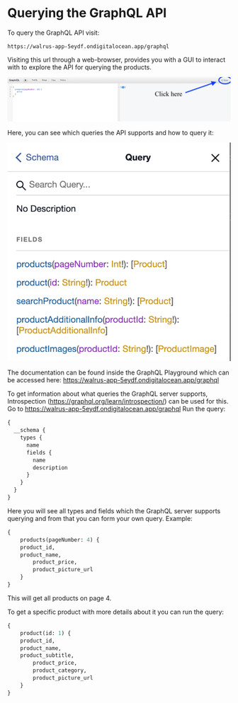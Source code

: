 # Querying the GraphQL API

To query the GraphQL API visit:
```
https://walrus-app-5eydf.ondigitalocean.app/graphql
```

Visiting this url through a web-browser, provides you with a GUI to interact with to explore the API for querying the products.

![Picture not working](/pictures_for_md/graphql-gui-docs.png?raw=true "Playground")

Here, you can see which queries the API supports and how to query it:

![Picture not working](/pictures_for_md/query-schema.png?raw=true "Playground")


The documentation can be found inside the GraphQL Playground which can be accessed here: https://walrus-app-5eydf.ondigitalocean.app/graphql 

To get information about what queries the GraphQL server supports, Introspection (https://graphql.org/learn/introspection/) can be used for this.
Go to https://walrus-app-5eydf.ondigitalocean.app/graphql 
Run the query: 
```graphql
{
  __schema {
    types {
      name
      fields {
        name
        description
      }
    }
  }
}
```
Here you will see all types and fields which the GraphQL server supports querying and from that you can form your own query.
Example: 
```graphql
{
	products(pageNumber: 4) {
  	product_id, 
  	product_name,
    	product_price,
    	product_picture_url
	}
}
```

This will get all products on page 4.

To get a specific product with more details about it you can run the query:
```graphql
{
	product(id: 1) {
  	product_id, 
  	product_name,
  	product_subtitle,
    	product_price,
    	product_category,
    	product_picture_url
	}
}
```
